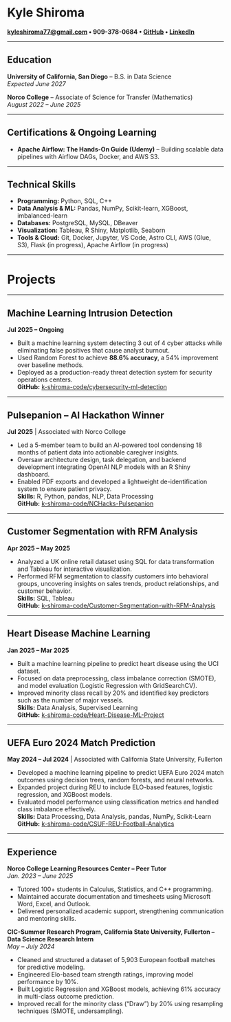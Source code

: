 # Kyle Shiroma
**[kyleshiroma77@gmail.com](mailto:kyleshiroma77@gmail.com) • 909-378-0684 • [GitHub](https://github.com/k-shiroma-code) • [LinkedIn](https://www.linkedin.com/in/k-shiroma)**

---

## Education
**University of California, San Diego** – B.S. in Data Science  
*Expected June 2027*

**Norco College** – Associate of Science for Transfer (Mathematics)  
*August 2022 – June 2025*

---

## Certifications & Ongoing Learning
- **Apache Airflow: The Hands-On Guide (Udemy)** – Building scalable data pipelines with Airflow DAGs, Docker, and AWS S3.

---

## Technical Skills
- **Programming:** Python, SQL, C++  
- **Data Analysis & ML:** Pandas, NumPy, Scikit-learn, XGBoost, imbalanced-learn  
- **Databases:** PostgreSQL, MySQL, DBeaver  
- **Visualization:** Tableau, R Shiny, Matplotlib, Seaborn  
- **Tools & Cloud:** Git, Docker, Jupyter, VS Code, Astro CLI, AWS (Glue, S3), Flask (in progress), Apache Airflow (in progress)

---
# Projects

---

## Machine Learning Intrusion Detection
**Jul 2025 – Ongoing**  
- Built a machine learning system detecting 3 out of 4 cyber attacks while eliminating false positives that cause analyst burnout.  
- Used Random Forest to achieve **88.6% accuracy**, a 54% improvement over baseline methods.  
- Deployed as a production-ready threat detection system for security operations centers.  
**GitHub:** [k-shiroma-code/cybersecurity-ml-detection](https://github.com/k-shiroma-code/cybersecurity-ml-detection)

---

## Pulsepanion – AI Hackathon Winner
**Jul 2025** | Associated with Norco College  
- Led a 5-member team to build an AI-powered tool condensing 18 months of patient data into actionable caregiver insights.  
- Oversaw architecture design, task delegation, and backend development integrating OpenAI NLP models with an R Shiny dashboard.  
- Enabled PDF exports and developed a lightweight de-identification system to ensure patient privacy.  
**Skills:** R, Python, pandas, NLP, Data Processing  
**GitHub:** [k-shiroma-code/NCHacks-Pulsepanion](https://github.com/k-shiroma-code/NCHacks-Pulsepanion)

---

## Customer Segmentation with RFM Analysis
**Apr 2025 – May 2025**  
- Analyzed a UK online retail dataset using SQL for data transformation and Tableau for interactive visualization.  
- Performed RFM segmentation to classify customers into behavioral groups, uncovering insights on sales trends, product relationships, and customer behavior.  
**Skills:** SQL, Tableau  
**GitHub:** [k-shiroma-code/Customer-Segmentation-with-RFM-Analysis](https://github.com/k-shiroma-code/Customer-Segmentation-with-RFM-Analysis)

---

## Heart Disease Machine Learning
**Jan 2025 – Mar 2025**  
- Built a machine learning pipeline to predict heart disease using the UCI dataset.  
- Focused on data preprocessing, class imbalance correction (SMOTE), and model evaluation (Logistic Regression with GridSearchCV).  
- Improved minority class recall by 20% and identified key predictors such as the number of major vessels.  
**Skills:** Data Analysis, Supervised Learning  
**GitHub:** [k-shiroma-code/Heart-Disease-ML-Project](https://github.com/k-shiroma-code/Heart-Disease-ML-Project)

---

## UEFA Euro 2024 Match Prediction
**May 2024 – Jul 2024** | Associated with California State University, Fullerton  
- Developed a machine learning pipeline to predict UEFA Euro 2024 match outcomes using decision trees, random forests, and neural networks.  
- Expanded project during REU to include ELO-based features, logistic regression, and XGBoost models.  
- Evaluated model performance using classification metrics and handled class imbalance effectively.  
**Skills:** Data Processing, Data Analysis, pandas, NumPy, Scikit-Learn  
**GitHub:** [k-shiroma-code/CSUF-REU-Football-Analytics](https://github.com/k-shiroma-code/CSUF-REU-Football-Analytics)

---

## Experience

**Norco College Learning Resources Center – Peer Tutor**  
*Jan. 2023 – June 2025*  
- Tutored 100+ students in Calculus, Statistics, and C++ programming.  
- Maintained accurate documentation and timesheets using Microsoft Word, Excel, and Outlook.  
- Delivered personalized academic support, strengthening communication and mentoring skills.

**CIC-Summer Research Program, California State University, Fullerton – Data Science Research Intern**  
*May – July 2024*  
- Cleaned and structured a dataset of 5,903 European football matches for predictive modeling.  
- Engineered Elo-based team strength ratings, improving model performance by 10%.  
- Built Logistic Regression and XGBoost models, achieving 61% accuracy in multi-class outcome prediction.  
- Improved recall for the minority class (“Draw”) by 20% using resampling techniques (SMOTE, undersampling).
